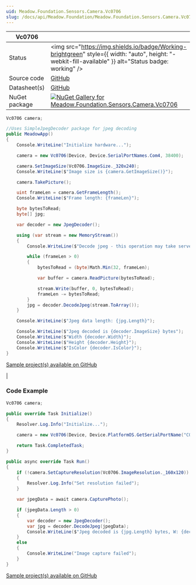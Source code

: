 ```yaml
---
uid: Meadow.Foundation.Sensors.Camera.Vc0706
slug: /docs/api/Meadow.Foundation/Meadow.Foundation.Sensors.Camera.Vc0706
---
```


| Vc0706 | |
|--------|--------|
| Status | <img src="https://img.shields.io/badge/Working-brightgreen" style={{ width: "auto", height: "-webkit-fill-available" }} alt="Status badge: working" /> |
| Source code | [GitHub](https://github.com/WildernessLabs/Meadow.Foundation/tree/main/Source/Meadow.Foundation.Peripherals/Sensors.Camera.Vc0706) |
| Datasheet(s) | [GitHub](https://github.com/WildernessLabs/Meadow.Foundation/tree/main/Source/Meadow.Foundation.Peripherals/Sensors.Camera.Vc0706/Datasheet) |
| NuGet package | <a href="https://www.nuget.org/packages/Meadow.Foundation.Sensors.Camera.Vc0706/" target="_blank"><img src="https://img.shields.io/nuget/v/Meadow.Foundation.Sensors.Camera.Vc0706.svg?label=Meadow.Foundation.Sensors.Camera.Vc0706" alt="NuGet Gallery for Meadow.Foundation.Sensors.Camera.Vc0706" /></a> |

```csharp
Vc0706 camera;

//Uses SimpleJpegDecoder package for jpeg decoding
public MeadowApp()
{
    Console.WriteLine("Initialize hardware...");

    camera = new Vc0706(Device, Device.SerialPortNames.Com4, 38400);

    camera.SetImageSize(Vc0706.ImageSize._320x240);
    Console.WriteLine($"Image size is {camera.GetImageSize()}");

    camera.TakePicture();

    uint frameLen = camera.GetFrameLength();
    Console.WriteLine($"Frame length: {frameLen}");

    byte bytesToRead;
    byte[] jpg;

    var decoder = new JpegDecoder();

    using (var stream = new MemoryStream())
    {
        Console.WriteLine($"Decode jpeg - this operation may take serveral seconds");

        while (frameLen > 0)
        {
            bytesToRead = (byte)Math.Min(32, frameLen);

            var buffer = camera.ReadPicture(bytesToRead);

            stream.Write(buffer, 0, bytesToRead);
            frameLen -= bytesToRead;
        }
        jpg = decoder.DecodeJpeg(stream.ToArray());
    }

    Console.WriteLine($"Jpeg data length: {jpg.Length}");

    Console.WriteLine($"Jpeg decoded is {decoder.ImageSize} bytes");
    Console.WriteLine($"Width {decoder.Width}");
    Console.WriteLine($"Height {decoder.Height}");
    Console.WriteLine($"IsColor {decoder.IsColor}");
}

```

[Sample project(s) available on GitHub](https://github.com/WildernessLabs/Meadow.Foundation/tree/main/Source/Meadow.Foundation.Peripherals/Sensors.Camera.Vc0706/Samples/Sensors.Camera.Vc0706_Sample)

|
### Code Example

```csharp
Vc0706 camera;

public override Task Initialize()
{
    Resolver.Log.Info("Initialize...");

    camera = new Vc0706(Device, Device.PlatformOS.GetSerialPortName("COM4"), 38400);

    return Task.CompletedTask;
}

public async override Task Run()
{
    if (!camera.SetCaptureResolution(Vc0706.ImageResolution._160x120))
    {
        Resolver.Log.Info("Set resolution failed");
    }

    var jpegData = await camera.CapturePhoto();

    if (jpegData.Length > 0)
    {
        var decoder = new JpegDecoder();
        var jpg = decoder.DecodeJpeg(jpegData);
        Console.WriteLine($"Jpeg decoded is {jpg.Length} bytes, W: {decoder.Width}, H: {decoder.Height}");
    }
    else
    {
        Console.WriteLine("Image capture failed");
    }
}

```

[Sample project(s) available on GitHub](https://github.com/WildernessLabs/Meadow.Foundation/tree/main/Source/Meadow.Foundation.Peripherals/Sensors.Camera.Vc0706/Samples/Vc0706_Sample)

